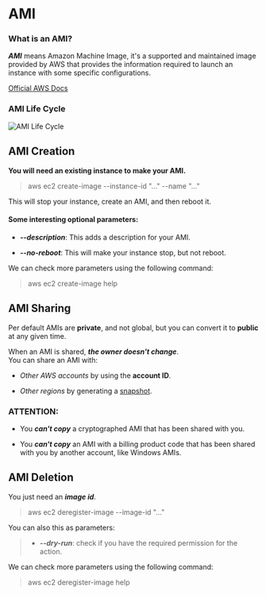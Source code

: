 # AMI
### What is an AMI?

***AMI*** means Amazon Machine Image, it's a supported and maintained image provided by AWS that provides the information required to launch an instance with some specific configurations.

[Official AWS Docs](https://docs.aws.amazon.com/AWSEC2/latest/UserGuide/AMIs.html)

### AMI Life Cycle

![AMI Life Cycle](https://docs.aws.amazon.com/images/AWSEC2/latest/UserGuide/images/ami_lifecycle.png)

## AMI Creation
**You will need an existing instance to make your AMI.**

> aws ec2 create-image --instance-id "..." --name "..."

This will stop your instance, create an AMI, and then reboot it.

#### Some interesting optional parameters:
- ***--description***: This adds a description for your AMI.

- ***--no-reboot***: This will make your instance stop, but not reboot.

We can check more parameters using the following command:

> aws ec2 create-image help

## AMI Sharing
Per default AMIs are **private**, and not global, but you can convert it to **public** at any given time.

When an AMI is shared, ***the owner doesn't change***.  
You can share an AMI with:

- *Other AWS accounts* by using the **account ID**.

- *Other regions* by generating a [snapshot](/notes/aws_AMI-snapshot.md).

### ATTENTION:
- You ***can't copy*** a cryptographed AMI that has been shared with you.

- You ***can't copy*** an AMI with a billing product code that has been shared with you by another account, like Windows AMIs.

## AMI Deletion
You just need an ***image id***.

> aws ec2 deregister-image --image-id "..."  

You can also this as parameters:
> - ***--dry-run***: check if you have the required permission for the action.

We can check more parameters using the following command:

> aws ec2 deregister-image help